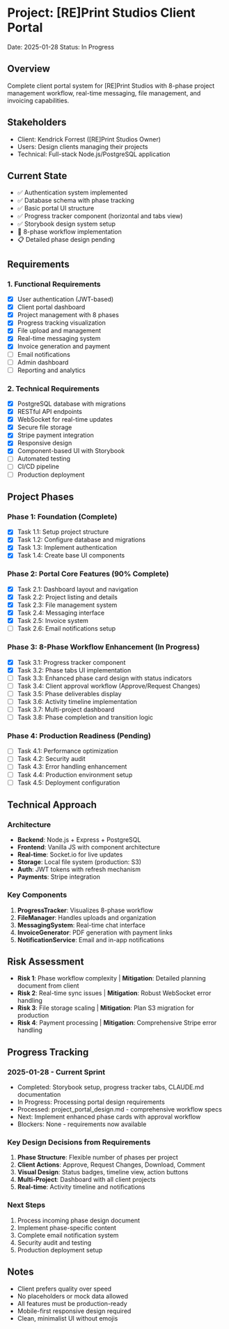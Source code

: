 # Project: [RE]Print Studios Client Portal
Date: 2025-01-28
Status: In Progress

## Overview
Complete client portal system for [RE]Print Studios with 8-phase project management workflow, real-time messaging, file management, and invoicing capabilities.

## Stakeholders
- Client: Kendrick Forrest ([RE]Print Studios Owner)
- Users: Design clients managing their projects
- Technical: Full-stack Node.js/PostgreSQL application

## Current State
- ✅ Authentication system implemented
- ✅ Database schema with phase tracking
- ✅ Basic portal UI structure
- ✅ Progress tracker component (horizontal and tabs view)
- ✅ Storybook design system setup
- 🚧 8-phase workflow implementation
- 📋 Detailed phase design pending

## Requirements

### 1. Functional Requirements
- [x] User authentication (JWT-based)
- [x] Client portal dashboard
- [x] Project management with 8 phases
- [x] Progress tracking visualization
- [x] File upload and management
- [x] Real-time messaging system
- [x] Invoice generation and payment
- [ ] Email notifications
- [ ] Admin dashboard
- [ ] Reporting and analytics

### 2. Technical Requirements
- [x] PostgreSQL database with migrations
- [x] RESTful API endpoints
- [x] WebSocket for real-time updates
- [x] Secure file storage
- [x] Stripe payment integration
- [x] Responsive design
- [x] Component-based UI with Storybook
- [ ] Automated testing
- [ ] CI/CD pipeline
- [ ] Production deployment

## Project Phases

### Phase 1: Foundation (Complete)
- [x] Task 1.1: Setup project structure
- [x] Task 1.2: Configure database and migrations
- [x] Task 1.3: Implement authentication
- [x] Task 1.4: Create base UI components

### Phase 2: Portal Core Features (90% Complete)
- [x] Task 2.1: Dashboard layout and navigation
- [x] Task 2.2: Project listing and details
- [x] Task 2.3: File management system
- [x] Task 2.4: Messaging interface
- [x] Task 2.5: Invoice system
- [ ] Task 2.6: Email notifications setup

### Phase 3: 8-Phase Workflow Enhancement (In Progress)
- [x] Task 3.1: Progress tracker component
- [x] Task 3.2: Phase tabs UI implementation
- [ ] Task 3.3: Enhanced phase card design with status indicators
- [ ] Task 3.4: Client approval workflow (Approve/Request Changes)
- [ ] Task 3.5: Phase deliverables display
- [ ] Task 3.6: Activity timeline implementation
- [ ] Task 3.7: Multi-project dashboard
- [ ] Task 3.8: Phase completion and transition logic

### Phase 4: Production Readiness (Pending)
- [ ] Task 4.1: Performance optimization
- [ ] Task 4.2: Security audit
- [ ] Task 4.3: Error handling enhancement
- [ ] Task 4.4: Production environment setup
- [ ] Task 4.5: Deployment configuration

## Technical Approach

### Architecture
- **Backend**: Node.js + Express + PostgreSQL
- **Frontend**: Vanilla JS with component architecture
- **Real-time**: Socket.io for live updates
- **Storage**: Local file system (production: S3)
- **Auth**: JWT tokens with refresh mechanism
- **Payments**: Stripe integration

### Key Components
1. **ProgressTracker**: Visualizes 8-phase workflow
2. **FileManager**: Handles uploads and organization
3. **MessagingSystem**: Real-time chat interface
4. **InvoiceGenerator**: PDF generation with payment links
5. **NotificationService**: Email and in-app notifications

## Risk Assessment
- **Risk 1**: Phase workflow complexity | **Mitigation**: Detailed planning document from client
- **Risk 2**: Real-time sync issues | **Mitigation**: Robust WebSocket error handling
- **Risk 3**: File storage scaling | **Mitigation**: Plan S3 migration for production
- **Risk 4**: Payment processing | **Mitigation**: Comprehensive Stripe error handling

## Progress Tracking

### 2025-01-28 - Current Sprint
- Completed: Storybook setup, progress tracker tabs, CLAUDE.md documentation
- In Progress: Processing portal design requirements
- Processed: project_portal_design.md - comprehensive workflow specs
- Next: Implement enhanced phase cards with approval workflow
- Blockers: None - requirements now available

### Key Design Decisions from Requirements
1. **Phase Structure**: Flexible number of phases per project
2. **Client Actions**: Approve, Request Changes, Download, Comment
3. **Visual Design**: Status badges, timeline view, action buttons
4. **Multi-Project**: Dashboard with all client projects
5. **Real-time**: Activity timeline and notifications

### Next Steps
1. Process incoming phase design document
2. Implement phase-specific content
3. Complete email notification system
4. Security audit and testing
5. Production deployment setup

## Notes
- Client prefers quality over speed
- No placeholders or mock data allowed
- All features must be production-ready
- Mobile-first responsive design required
- Clean, minimalist UI without emojis